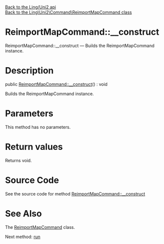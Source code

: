 [Back to the Ling/Uni2 api](https://github.com/lingtalfi/Uni2/blob/master/doc/api/Ling/Uni2.md)<br>
[Back to the Ling\Uni2\Command\ReimportMapCommand class](https://github.com/lingtalfi/Uni2/blob/master/doc/api/Ling/Uni2/Command/ReimportMapCommand.md)


ReimportMapCommand::__construct
================



ReimportMapCommand::__construct — Builds the ReimportMapCommand instance.




Description
================


public [ReimportMapCommand::__construct](https://github.com/lingtalfi/Uni2/blob/master/doc/api/Ling/Uni2/Command/ReimportMapCommand/__construct.md)() : void




Builds the ReimportMapCommand instance.




Parameters
================

This method has no parameters.


Return values
================

Returns void.








Source Code
===========
See the source code for method [ReimportMapCommand::__construct](https://github.com/lingtalfi/Uni2/blob/master/Command/ReimportMapCommand.php#L99-L104)


See Also
================

The [ReimportMapCommand](https://github.com/lingtalfi/Uni2/blob/master/doc/api/Ling/Uni2/Command/ReimportMapCommand.md) class.

Next method: [run](https://github.com/lingtalfi/Uni2/blob/master/doc/api/Ling/Uni2/Command/ReimportMapCommand/run.md)<br>

